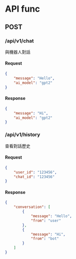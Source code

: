<!--
 * @Author: hibana2077 hibana2077@gmaill.com
 * @Date: 2024-03-26 07:05:15
 * @LastEditors: hibana2077 hibana2077@gmaill.com
 * @LastEditTime: 2024-03-26 09:23:26
 * @FilePath: /plant_knowledge_pipepline/docs/api_docs.md
 * @Description: 这是默认设置,请设置`customMade`, 打开koroFileHeader查看配置 进行设置: https://github.com/OBKoro1/koro1FileHeader/wiki/%E9%85%8D%E7%BD%AE
-->
# API func

## POST

### /api/v1/chat

與機器人對話

#### Request

```json
{
    "message": "Hello",
    "ai_model": "gpt2"
}
```

#### Response

```json
{
    "message": "Hi",
    "ai_model": "gpt2"
}
```

### /api/v1/history

查看對話歷史

#### Request

```json
{
    "user_id": "123456",
    "chat_id": "123456"
}
```

#### Response

```json
{
    "conversation": [
        {
            "message": "Hello",
            "from": "user"
        },
        {
            "message": "Hi",
            "from": "bot"
        }
    ]
}
```